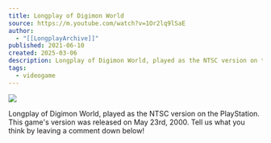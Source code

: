 ```yaml
---
title: Longplay of Digimon World
source: https://m.youtube.com/watch?v=1Or2lq9lSaE
author:
  - "[[LongplayArchive]]"
published: 2021-06-10
created: 2025-03-06
description: Longplay of Digimon World, played as the NTSC version on the PlayStation. This game's version was released on May 23rd, 2000. Tell us what you think by leaving a comment down below!0:00:00 - Opening
tags:
  - videogame
---
```

![](https://www.youtube.com/watch?v=1Or2lq9lSaE)  

Longplay of Digimon World, played as the NTSC version on the PlayStation. This game's version was released on May 23rd, 2000. Tell us what you think by leaving a comment down below!  
